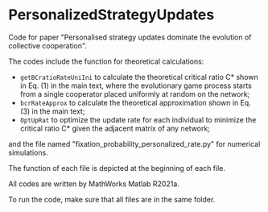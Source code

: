# PersonalizedStrategyUpdates


Code for paper "Personalised strategy updates dominate the evolution of collective cooperation".

The codes include the function for theoretical calculations:

- `getBCratioRateUniIni` to calculate the theoretical critical ratio C* shown in Eq. (1) in the main text, where the evolutionary game process starts from a single cooperator placed uniformly at random on the network;
- `bcrRateApprox` to calculate the theoretical approximation shown in Eq. (3) in the main text;
- `OptUpRat` to optimize the update rate for each individual to minimize the critical ratio C*  given the adjacent matrix of any network;

and the file named "fixation_probability_personalized_rate.py" for numerical simulations.

The function of each file is depicted at the beginning of each file.

All codes are written by MathWorks Matlab R2021a.

To run the code, make sure that all files are in the same folder.
